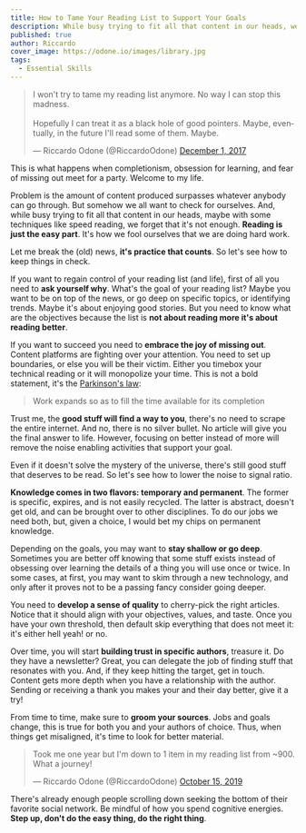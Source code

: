 ```yaml
---
title: How to Tame Your Reading List to Support Your Goals
description: While busy trying to fit all that content in our heads, we forget that reading is just the easy part.
published: true
author: Riccardo
cover_image: https://odone.io/images/library.jpg
tags:
  - Essential Skills
---
```


<blockquote class="twitter-tweet"><p lang="en" dir="ltr">I won&#39;t try to tame my reading list anymore. No way I can stop this madness.<br><br>Hopefully I can treat it as a black hole of good pointers. Maybe, eventually, in the future I&#39;ll read some of them. Maybe.</p>&mdash; Riccardo Odone (@RiccardoOdone) <a href="https://twitter.com/RiccardoOdone/status/936727904100208640?ref_src=twsrc%5Etfw">December 1, 2017</a></blockquote> <script async src="https://platform.twitter.com/widgets.js" charset="utf-8"></script>

This is what happens when completionism, obsession for learning, and fear of missing out meet for a party. Welcome to my life.

Problem is the amount of content produced surpasses whatever anybody can go through. But somehow we all want to check for ourselves. And, while busy trying to fit all that content in our heads, maybe with some techniques like speed reading, we forget that it's not enough. **Reading is just the easy part**. It's how we fool ourselves that we are doing hard work.

Let me break the (old) news, **it's practice that counts**. So let's see how to keep things in check.

If you want to regain control of your reading list (and life), first of all you need to **ask yourself why**. What's the goal of your reading list? Maybe you want to be on top of the news, or go deep on specific topics, or identifying trends. Maybe it's about enjoying good stories. But you need to know what are the objectives because the list is **not about reading more it's about reading better**.

If you want to succeed you need to **embrace the joy of missing out**. Content platforms are fighting over your attention. You need to set up boundaries, or else you will be their victim. Either you timebox your technical reading or it will monopolize your time. This is not a bold statement, it's the [Parkinson's law](https://en.wikipedia.org/wiki/Parkinson%27s_law):

> Work expands so as to fill the time available for its completion

Trust me, the **good stuff will find a way to you**, there's no need to scrape the entire internet. And no, there is no silver bullet. No article will give you the final answer to life. However, focusing on better instead of more will remove the noise enabling activities that support your goal.

Even if it doesn't solve the mystery of the universe, there's still good stuff that deserves to be read. So let's see how to lower the noise to signal ratio.

**Knowledge comes in two flavors: temporary and permanent**. The former is specific, expires, and is not easily recycled. The latter is abstract, doesn't get old, and can be brought over to other disciplines. To do our jobs we need both, but, given a choice, I would bet my chips on permanent knowledge.

Depending on the goals, you may want to **stay shallow or go deep**. Sometimes you are better off knowing that some stuff exists instead of obsessing over learning the details of a thing you will use once or twice. In some cases, at first, you may want to skim through a new technology, and only after it proves not to be a passing fancy consider going deeper.

You need to **develop a sense of quality** to cherry-pick the right articles. Notice that it should align with your objectives, values, and taste. Once you have your own threshold, then default skip everything that does not meet it: it's either hell yeah! or no.

Over time, you will start **building trust in specific authors**, treasure it. Do they have a newsletter? Great, you can delegate the job of finding stuff that resonates with you. And, if they keep hitting the target, get in touch. Content gets more depth when you have a relationship with the author. Sending or receiving a thank you makes your and their day better, give it a try!

From time to time, make sure to **groom your sources**. Jobs and goals change, this is true for both you and your authors of choice. Thus, when things get misaligned, it's time to look for better material.

<blockquote class="twitter-tweet"><p lang="en" dir="ltr">Took me one year but I&#39;m down to 1 item in my reading list from ~900. What a journey!</p>&mdash; Riccardo Odone (@RiccardoOdone) <a href="https://twitter.com/RiccardoOdone/status/1184191219955576832?ref_src=twsrc%5Etfw">October 15, 2019</a></blockquote> <script async src="https://platform.twitter.com/widgets.js" charset="utf-8"></script>

There's already enough people scrolling down seeking the bottom of their favorite social network. Be mindful of how you spend cognitive energies. **Step up, don't do the easy thing, do the right thing**.
